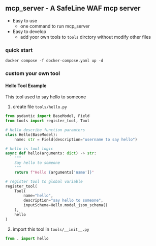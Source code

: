 ## mcp_server - A SafeLine WAF mcp server

- Easy to use
    - one command to run mcp_server
- Easy to develop
    - add yoor own tools to `tools` dirctory without modify other files

### quick start

```shell
docker compose -f docker-compose.yaml up -d
```

### custom your own tool

#### Hello Tool Example

This tool used to say hello to someone

1. create file `tools/hello.py`

```python
from pydantic import BaseModel, Field
from tools import register_tool, Tool

# Hello describe function paramters
class Hello(BaseModel):
    name: str = Field(description="username to say hello")

# hello is tool logic
async def hello(arguments: dict) -> str:
    """
    Say hello to someone
    """
    return f"Hello {arguments['name']}"

# register tool to global variable
register_tool(
    Tool(
        name="hello",
        description="say hello to someone",
        inputSchema=Hello.model_json_schema()
    ),
    hello
)
```

2. import this tool in `tools/__init__.py`

```python
from . import hello
```